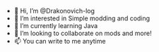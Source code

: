 - 👋 Hi, I’m @Drakonovich-log
- 👀 I’m interested in Simple modding and coding
- 🌱 I’m currently learning Java
- 💞️ I’m looking to collaborate on mods and more!
- 📫 You can write to me anytime 

<!---
Drakonovich-log/Drakonovich-log is a ✨ special ✨ repository because its `README.md` (this file) appears on your GitHub profile.
You can click the Preview link to take a look at your changes.
--->
